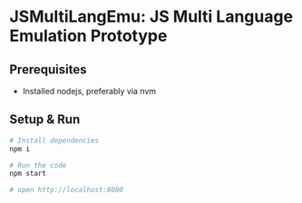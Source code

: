 # JSMultiLangEmu: JS Multi Language Emulation Prototype

## Prerequisites
- Installed nodejs, preferably via nvm

## Setup & Run
```sh
# Install dependencies
npm i

# Run the code
npm start

# open http://localhost:8080
```
